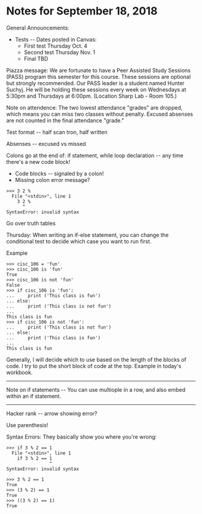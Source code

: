 
# Notes for September 18, 2018

General Announcements:
* Tests -- Dates posted in Canvas:
  * First test Thursday Oct. 4
  * Second test Thursday Nov. 1
  * Final TBD


Piazza message: We are fortunate to have a Peer Assisted Study Sessions (PASS) program this semester for this course. These sessions are optional but strongly recommended. Our PASS leader is a student named Hunter Suchyj.  He will be holding these sessions every week on Wednesdays at 5:30pm and Thursdays at 6:00pm.  (Location Sharp Lab - Room 105.)




Note on attendence: The two lowest attendance "grades" are dropped, which means you can miss two classes without penalty. Excused absenses are not counted in the final attendance "grade."





Test format -- half scan tron, half written


Absenses -- excused vs missed


Colons go at the end of: if statement, while loop declaration -- any time there's a new code block!
* Code blocks -- signaled by a colon!
* Missing colon error message?
```
>>> 3 2 %
  File "<stdin>", line 1
    3 2 %
      ^
SyntaxError: invalid syntax

```

Go over truth tables



Thursday: When writing an if-else statement, you can change the conditional test to decide which case you want to run first. 

Example

```
>>> cisc_106 = 'fun'
>>> cisc_106 is 'fun'
True
>>> cisc_106 is not 'fun'
False
>>> if cisc_106 is 'fun':
...     print ('This class is fun')
... else:
...     print ('This class is not fun')
... 
This class is fun
>>> if cisc_106 is not 'fun':
...     print ('This class is not fun')
... else:
...     print ('This class is fun')
... 
This class is fun

```

Generally, I will decide which to use based on the length of the blocks of code. I try to put the short block of code at the top. Example in today's workbook.


---

Note on if statements -- You can use multiople in a row, and also embed within an if statement. 

---


Hacker rank -- arrow showing error?


Use parenthesis!


Syntax Errors: They basically show you where you're wrong:
```
>>> if 3 % 2 == 1
  File "<stdin>", line 1
    if 3 % 2 == 1
                ^
SyntaxError: invalid syntax

```


```
>>> 3 % 2 == 1
True
>>> (3 % 2) == 1
True
>>> ((3 % 2) == 1)
True

```
